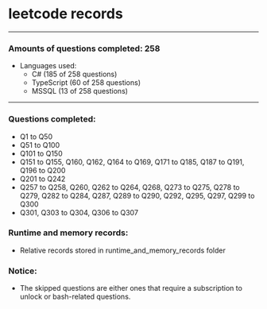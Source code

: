# leetcode records
-----
### Amounts of questions completed: 258
- Languages used:
  - C# (185 of 258 questions)
  - TypeScript (60 of 258 questions)
  - MSSQL (13 of 258 questions)
-----
### Questions completed:
- Q1 to Q50
- Q51 to Q100
- Q101 to Q150
- Q151 to Q155, Q160, Q162, Q164 to Q169, Q171 to Q185, Q187 to Q191, Q196 to Q200
- Q201 to Q242
- Q257 to Q258, Q260, Q262 to Q264, Q268, Q273 to Q275, Q278 to Q279, Q282 to Q284, Q287, Q289 to Q290, Q292, Q295, Q297, Q299 to Q300
- Q301, Q303 to Q304, Q306 to Q307
### Runtime and memory records:
- Relative records stored in runtime_and_memory_records folder
### Notice:
- The skipped questions are either ones that require a subscription to unlock or bash-related questions.